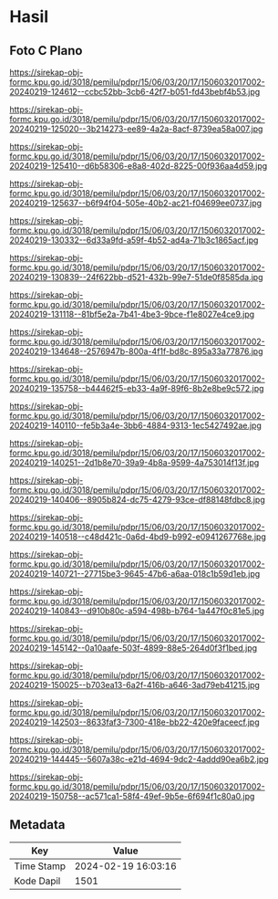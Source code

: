 # Hasil

## Foto C Plano

https://sirekap-obj-formc.kpu.go.id/3018/pemilu/pdpr/15/06/03/20/17/1506032017002-20240219-124612--ccbc52bb-3cb6-42f7-b051-fd43bebf4b53.jpg

https://sirekap-obj-formc.kpu.go.id/3018/pemilu/pdpr/15/06/03/20/17/1506032017002-20240219-125020--3b214273-ee89-4a2a-8acf-8739ea58a007.jpg

https://sirekap-obj-formc.kpu.go.id/3018/pemilu/pdpr/15/06/03/20/17/1506032017002-20240219-125410--d6b58306-e8a8-402d-8225-00f936aa4d59.jpg

https://sirekap-obj-formc.kpu.go.id/3018/pemilu/pdpr/15/06/03/20/17/1506032017002-20240219-125637--b6f94f04-505e-40b2-ac21-f04699ee0737.jpg

https://sirekap-obj-formc.kpu.go.id/3018/pemilu/pdpr/15/06/03/20/17/1506032017002-20240219-130332--6d33a9fd-a59f-4b52-ad4a-71b3c1865acf.jpg

https://sirekap-obj-formc.kpu.go.id/3018/pemilu/pdpr/15/06/03/20/17/1506032017002-20240219-130839--24f622bb-d521-432b-99e7-51de0f8585da.jpg

https://sirekap-obj-formc.kpu.go.id/3018/pemilu/pdpr/15/06/03/20/17/1506032017002-20240219-131118--81bf5e2a-7b41-4be3-9bce-f1e8027e4ce9.jpg

https://sirekap-obj-formc.kpu.go.id/3018/pemilu/pdpr/15/06/03/20/17/1506032017002-20240219-134648--2576947b-800a-4f1f-bd8c-895a33a77876.jpg

https://sirekap-obj-formc.kpu.go.id/3018/pemilu/pdpr/15/06/03/20/17/1506032017002-20240219-135758--b44462f5-eb33-4a9f-89f6-8b2e8be9c572.jpg

https://sirekap-obj-formc.kpu.go.id/3018/pemilu/pdpr/15/06/03/20/17/1506032017002-20240219-140110--fe5b3a4e-3bb6-4884-9313-1ec5427492ae.jpg

https://sirekap-obj-formc.kpu.go.id/3018/pemilu/pdpr/15/06/03/20/17/1506032017002-20240219-140251--2d1b8e70-39a9-4b8a-9599-4a753014f13f.jpg

https://sirekap-obj-formc.kpu.go.id/3018/pemilu/pdpr/15/06/03/20/17/1506032017002-20240219-140406--8905b824-dc75-4279-93ce-df88148fdbc8.jpg

https://sirekap-obj-formc.kpu.go.id/3018/pemilu/pdpr/15/06/03/20/17/1506032017002-20240219-140518--c48d421c-0a6d-4bd9-b992-e0941267768e.jpg

https://sirekap-obj-formc.kpu.go.id/3018/pemilu/pdpr/15/06/03/20/17/1506032017002-20240219-140721--27715be3-9645-47b6-a6aa-018c1b59d1eb.jpg

https://sirekap-obj-formc.kpu.go.id/3018/pemilu/pdpr/15/06/03/20/17/1506032017002-20240219-140843--d910b80c-a594-498b-b764-1a447f0c81e5.jpg

https://sirekap-obj-formc.kpu.go.id/3018/pemilu/pdpr/15/06/03/20/17/1506032017002-20240219-145142--0a10aafe-503f-4899-88e5-264d0f3f1bed.jpg

https://sirekap-obj-formc.kpu.go.id/3018/pemilu/pdpr/15/06/03/20/17/1506032017002-20240219-150025--b703ea13-6a2f-416b-a646-3ad79eb41215.jpg

https://sirekap-obj-formc.kpu.go.id/3018/pemilu/pdpr/15/06/03/20/17/1506032017002-20240219-142503--8633faf3-7300-418e-bb22-420e9faceecf.jpg

https://sirekap-obj-formc.kpu.go.id/3018/pemilu/pdpr/15/06/03/20/17/1506032017002-20240219-144445--5607a38c-e21d-4694-9dc2-4addd90ea6b2.jpg

https://sirekap-obj-formc.kpu.go.id/3018/pemilu/pdpr/15/06/03/20/17/1506032017002-20240219-150758--ac571ca1-58f4-49ef-9b5e-6f694f1c80a0.jpg


## Metadata

| Key        | Value               |
| ---------- | ------------------- |
| Time Stamp | 2024-02-19 16:03:16 |
| Kode Dapil | 1501                |



